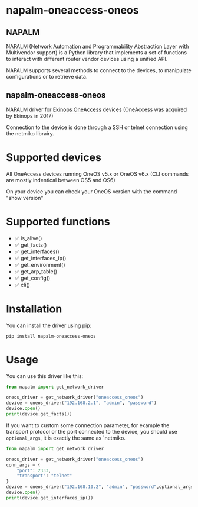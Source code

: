 # napalm-oneaccess-oneos

## NAPALM

[NAPALM](https://napalm.readthedocs.io/en/latest/) (Network Automation and Programmability Abstraction Layer with Multivendor support) is a Python library that implements a set of functions to interact with different router vendor devices using a unified API.

NAPALM supports several methods to connect to the devices, to manipulate configurations or to retrieve data.

## napalm-oneaccess-oneos

NAPALM driver for [Ekinops OneAccess](https://www.ekinops.com/products-services/products/oneaccess) devices
(OneAccess was acquired by Ekinops in 2017)

Connection to the device is done through a SSH or telnet connection using the netmiko librairy.

# Supported devices

All OneAccess devices running OneOS v5.x or OneOS v6.x
(CLI commands are mostly indentical between OS5 and OS6)

On your device you can check your OneOS version with the command "show version"


# Supported functions

- :white_check_mark: is_alive()
- :white_check_mark: get_facts()
- :white_check_mark: get_interfaces()
- :white_check_mark: get_interfaces_ip()
- :white_check_mark: get_environment()
- :white_check_mark: get_arp_table()
- :white_check_mark: get_config()
- :white_check_mark: cli()

# Installation
You can install the driver using pip: 
```
pip install napalm-oneaccess-oneos
```

# Usage

You can use this driver like this:

```python
from napalm import get_network_driver

oneos_driver = get_network_driver("oneaccess_oneos")
device = oneos_driver("192.168.2.1", "admin", "password")
device.open()
print(device.get_facts())
```

If you want to custom some connection parameter, for example the transport protocol or the port connected to the device, you should use `optional_args`, it is exactly the same as `netmiko.

```python
from napalm import get_network_driver

oneos_driver = get_network_driver("oneaccess_oneos")
conn_args = {
    "port": 2333,
    "transport": "telnet"
}
device = oneos_driver("192.168.10.2", "admin", "password",optional_args=conn_args)
device.open()
print(device.get_interfaces_ip())
```
